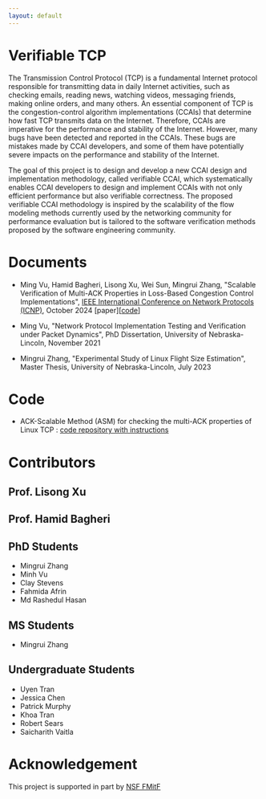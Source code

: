 ```yaml
---
layout: default
---
```


# Verifiable TCP

The Transmission Control Protocol (TCP) is a fundamental Internet protocol responsible for transmitting data 
in daily Internet activities, such as checking emails, reading news, watching videos, messaging friends, making online orders, 
and many others. An essential component of TCP is the congestion-control algorithm implementations (CCAIs) that determine how 
fast TCP transmits data on the Internet. Therefore, CCAIs are imperative for the performance and stability of the Internet. 
However, many bugs have been detected and reported in the CCAIs. These bugs are mistakes made by CCAI developers, and some 
of them have potentially severe impacts on the performance and stability of the Internet. 

The goal of this project is to design and develop a new CCAI design and implementation methodology, called verifiable CCAI, which systematically enables CCAI developers to design and implement CCAIs with not only efficient performance but also verifiable correctness. The proposed verifiable CCAI methodology is inspired by the scalability of the flow modeling methods currently used by the networking community for performance evaluation but is tailored to the software verification methods proposed by the software engineering community.

# Documents

- Ming Vu, Hamid Bagheri, Lisong Xu, Wei Sun, Mingrui Zhang, "Scalable Verification of Multi-ACK Properties in Loss-Based Congestion Control Implementations", [IEEE International Conference on Network Protocols (ICNP)](https://icnp24.cs.ucr.edu/index.html), October 2024 [paper][[code](https://github.com/verifiabletcp/asm)]

- Ming Vu, "Network Protocol Implementation Testing and Verification under Packet Dynamics", PhD Dissertation, University of Nebraska-Lincoln, November 2021

- Mingrui Zhang, "Experimental Study of Linux Flight Size Estimation", Master Thesis, University of Nebraska-Lincoln, July 2023


# Code

- ACK-Scalable Method (ASM) for checking the multi-ACK properties of Linux TCP : [code repository with instructions](https://github.com/verifiabletcp/asm)


# Contributors

## Prof. Lisong Xu

## Prof. Hamid Bagheri

## PhD Students

- Mingrui Zhang
- Minh Vu
- Clay Stevens
- Fahmida Afrin
- Md Rashedul Hasan

## MS Students

- Mingrui Zhang

## Undergraduate Students 

- Uyen Tran
- Jessica Chen
- Patrick Murphy
- Khoa Tran
- Robert Sears
- Saicharith Vaitla

# Acknowledgement

This project is supported in part by [NSF FMitF](https://www.nsf.gov/awardsearch/showAward?AWD_ID=2124116)
